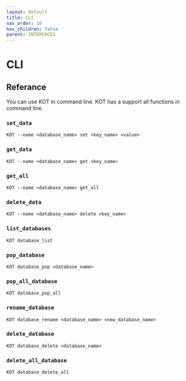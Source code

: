 ```yaml
---
layout: default
title: CLI
nav_order: 10
has_children: false
parent: INTERFACES
---
```


# CLI

## Referance

You can use KOT in command line. KOT has a support all functions in command line.

### `set_data`

```console
KOT --name <database_name> set <key_name> <value>
```

### `get_data`

```console
KOT --name <database_name> get <key_name>
```

### `get_all`

```console
KOT --name <database_name> get_all
```

### `delete_data`

```console
KOT --name <database_name> delete <key_name>
```

### `list_databases`

```console
KOT database_list
```

### `pop_database`

```console
KOT database_pop <database_name>
```

### `pop_all_database`

```console
KOT database_pop_all
```

### `rename_database`

```console
KOT database_rename <database_name> <new_database_name>
```

### `delete_database`

```console
KOT database_delete <database_name>
```
### `delete_all_database`

```console
KOT database_delete_all
```

